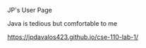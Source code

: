 JP's User Page

Java is tedious but comfortable to me

https://jpdavalos423.github.io/cse-110-lab-1/
